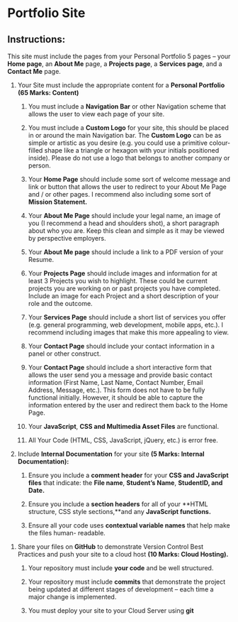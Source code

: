 # Portfolio Site

## Instructions:

This site must include the pages from your Personal Portfolio 5 pages
– your **Home page**, an **About Me** page, a **Projects page**, a
**Services page**, and a **Contact Me** page.

1.  Your Site must include the appropriate content for a **Personal
    Portfolio (65 Marks: Content)**

    1.  You must include a **Navigation Bar** or other Navigation scheme
        that allows the user to view each page of your site.

    2.  You must include a **Custom Logo** for your site, this should be
        placed in or around the main Navigation bar. The **Custom Logo**
        can be as simple or artistic as you desire (e.g. you could use a
        primitive colour-filled shape like a triangle or hexagon with
        your initials positioned inside). Please do not use a logo that
        belongs to another company or person.

    3.  Your **Home Page** should include some sort of welcome message
        and link or button that allows the user to redirect to your
        About Me Page and / or other pages. I recommend also including
        some sort of **Mission Statement.**

    4.  Your **About Me Page** should include your legal name, an image
        of you (I recommend a head and shoulders shot), a short
        paragraph about who you are. Keep this clean and simple as it
        may be viewed by perspective employers.

    5.  Your **About Me page** should include a link to a PDF version of
        your Resume.

    6.  Your **Projects Page** should include images and information for
        at least 3 Projects you wish to highlight. These could be
        current projects you are working on or past projects you have
        completed. Include an image for each Project and a short
        description of your role and the outcome.

    7.  Your **Services Page** should include a short list of services
        you offer (e.g. general programming, web development, mobile
        apps, etc.). I recommend including images that make this more
        appealing to view.

    8.  Your **Contact Page** should include your contact information in
        a panel or other construct.

    9.  Your **Contact Page** should include a short interactive form
        that allows the user send you a message and provide basic
        contact information (First Name, Last Name, Contact Number,
        Email Address, Message, etc.). This form does not have to be
        fully functional initially. However, it should be able to
        capture the information entered by the user and redirect them
        back to the Home Page.

    10. Your **JavaScript**, **CSS and Multimedia Asset Files** are
        functional.

    11. All Your Code (HTML, CSS, JavaScript, jQuery, etc.) is error
        free.

1.  Include **Internal Documentation** for your site **(5 Marks:
    Internal Documentation):**

    1.  Ensure you include a **comment header** for your **CSS and
        JavaScript files** that indicate: the **File name**, **Student’s Name**, **StudentID, and Date.**

    1.  Ensure you include a **section headers** for all of your **HTML structure, CSS style sections,**and any **JavaScript functions.**

    1.  Ensure all your code uses **contextual variable names** that help
    make the files human- readable.

<!-- -->

1.  Share your files on **GitHub** to demonstrate Version Control Best
    Practices and push your site to a cloud host **(10 Marks: Cloud
    Hosting).**

    1.  Your repository must include **your code** and be well
        structured.

    1.  Your repository must include **commits** that demonstrate the
        project being updated at different stages of development – each
        time a major change is implemented.

    1.  You must deploy your site to your Cloud Server using **git**

